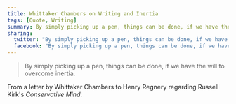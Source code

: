 ```yaml
---
title: Whittaker Chambers on Writing and Inertia
tags: [Quote, Writing]
summary: By simply picking up a pen, things can be done, if we have the will to overcome inertia.
sharing:
  twitter: "By simply picking up a pen, things can be done, if we have the will to overcome inertia."
  facebook: "By simply picking up a pen, things can be done, if we have the will to overcome inertia."
---
```


> By simply picking up a pen, things can be done, if we have the
> will to overcome inertia.

From a letter by Whittaker Chambers to Henry Regnery regarding Russell Kirk's *Conservative Mind*.